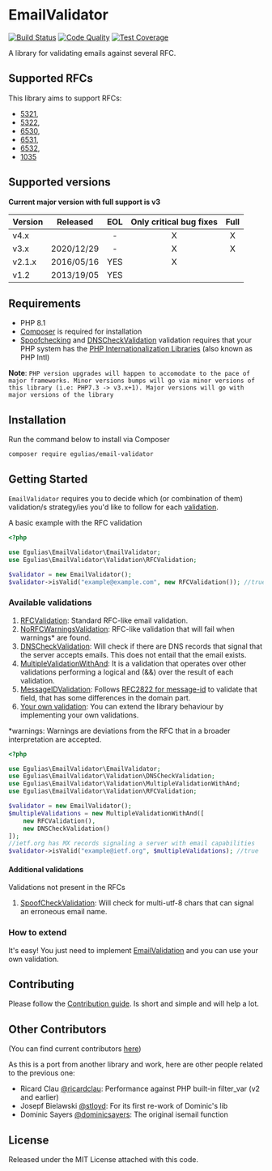 # EmailValidator

[![Build Status](https://app.travis-ci.com/egulias/EmailValidator.svg?branch=3.x)](https://app.travis-ci.com/github/egulias/EmailValidator)
[![Code Quality](https://scrutinizer-ci.com/g/egulias/EmailValidator/badges/quality-score.png?b=3.x)](https://scrutinizer-ci.com/g/egulias/EmailValidator/?branch=3.x)
[![Test Coverage](https://scrutinizer-ci.com/g/egulias/EmailValidator/badges/coverage.png?b=3.x)](https://scrutinizer-ci.com/g/egulias/EmailValidator/?branch=3.x)

A library for validating emails against several RFC.

## Supported RFCs ##

This library aims to support RFCs:

* [5321](https://tools.ietf.org/html/rfc5321), 
* [5322](https://tools.ietf.org/html/rfc5322), 
* [6530](https://tools.ietf.org/html/rfc6530), 
* [6531](https://tools.ietf.org/html/rfc6531), 
* [6532](https://tools.ietf.org/html/rfc6532),
* [1035](https://tools.ietf.org/html/rfc1035) 

## Supported versions

**Current major version with full support is v3**

| Version |  Released  |  EOL  | Only critical bug fixes | Full  |
| ------- | :--------: | :---: | :---------------------: | :---: |
| v4.x    |            |   -   |            X            |   X   |
| v3.x    | 2020/12/29 |   -   |            X            |   X   |
| v2.1.x  | 2016/05/16 |  YES  |            X            |       |
| v1.2    | 2013/19/05 |  YES  |                         |       |


## Requirements ##

 * PHP 8.1
 * [Composer](https://getcomposer.org) is required for installation
 * [Spoofchecking](/src/Validation/Extra/SpoofCheckValidation.php) and [DNSCheckValidation](/src/Validation/DNSCheckValidation.php) validation requires that your PHP system has the [PHP Internationalization Libraries](https://php.net/manual/en/book.intl.php) (also known as PHP Intl)

**Note**: `PHP version upgrades will happen to accomodate to the pace of major frameworks. Minor versions bumps will go via minor versions of this library (i.e: PHP7.3 -> v3.x+1). Major versions will go with major versions of the library`

## Installation ##

Run the command below to install via Composer

```shell
composer require egulias/email-validator
```

## Getting Started ##

`EmailValidator` requires you to decide which (or combination of them) validation/s strategy/ies you'd like to follow for each [validation](#available-validations).

A basic example with the RFC validation
```php
<?php

use Egulias\EmailValidator\EmailValidator;
use Egulias\EmailValidator\Validation\RFCValidation;

$validator = new EmailValidator();
$validator->isValid("example@example.com", new RFCValidation()); //true
```


### Available validations ###

1. [RFCValidation](/src/Validation/RFCValidation.php): Standard RFC-like email validation.
2. [NoRFCWarningsValidation](/src/Validation/NoRFCWarningsValidation.php): RFC-like validation that will fail when warnings* are found.
3. [DNSCheckValidation](/src/Validation/DNSCheckValidation.php): Will check if there are DNS records that signal that the server accepts emails. This does not entail that the email exists.
5. [MultipleValidationWithAnd](/src/Validation/MultipleValidationWithAnd.php): It is a validation that operates over other validations performing a logical and (&&) over the result of each validation.
6. [MessageIDValidation](/src/Validation/MessageIDValidation.php): Follows [RFC2822 for message-id](https://tools.ietf.org/html/rfc2822#section-3.6.4) to validate that field, that has some differences in the domain part.
7. [Your own validation](#how-to-extend): You can extend the library behaviour by implementing your own validations.

*warnings: Warnings are deviations from the RFC that in a broader interpretation are accepted.

```php
<?php

use Egulias\EmailValidator\EmailValidator;
use Egulias\EmailValidator\Validation\DNSCheckValidation;
use Egulias\EmailValidator\Validation\MultipleValidationWithAnd;
use Egulias\EmailValidator\Validation\RFCValidation;

$validator = new EmailValidator();
$multipleValidations = new MultipleValidationWithAnd([
    new RFCValidation(),
    new DNSCheckValidation()
]);
//ietf.org has MX records signaling a server with email capabilities
$validator->isValid("example@ietf.org", $multipleValidations); //true
```

#### Additional validations ####
Validations not present in the RFCs 

1. [SpoofCheckValidation](/src/Validation/Extra/SpoofCheckValidation.php): Will check for multi-utf-8 chars that can signal an erroneous email name.


### How to extend ###

It's easy! You just need to implement [EmailValidation](/src/Validation/EmailValidation.php) and you can use your own validation.

## Contributing ##

Please follow the [Contribution guide](CONTRIBUTING.md). Is short and simple and will help a lot.

## Other Contributors ##

(You can find current contributors [here](https://github.com/egulias/EmailValidator/graphs/contributors))

As this is a port from another library and work, here are other people related to the previous one:

* Ricard Clau [@ricardclau](https://github.com/ricardclau):      	Performance against PHP built-in filter_var (v2 and earlier)
* Josepf Bielawski [@stloyd](https://github.com/stloyd):      		For its first re-work of Dominic's lib
* Dominic Sayers [@dominicsayers](https://github.com/dominicsayers):  	The original isemail function

## License ##

Released under the MIT License attached with this code.
